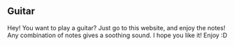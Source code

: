 ## **Guitar**
Hey! You want to play a guitar? Just go to this website, and enjoy the notes! Any combination of notes gives a soothing sound. I hope you like it! Enjoy :D

